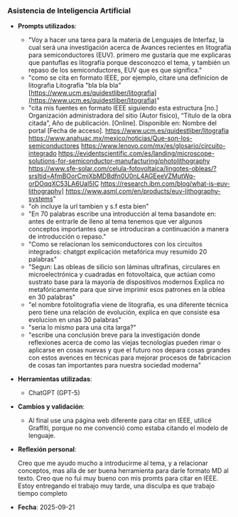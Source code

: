### Asistencia de Inteligencia Artificial

- **Prompts utilizados**:
  - "Voy a hacer una tarea para la materia de Lenguajes de Interfaz, la cual será una investigación acerca de
Avances recientes en litografía para semiconductores (EUV). primero me gustaría que me explicaras que pantuflas es litografía porque desconozco el tema, y también un repaso de los semiconductores, EUV que es que significa."
  - "como se cita en formato IEEE, por ejemplo, citare una definicion de litografia Litografía  "bla bla bla"
[https://www.ucm.es/quidestliber/litografia](https://www.ucm.es/quidestliber/litografia)"
  - "cita mis fuentes en formato IEEE siguiendo esta estructura [no.] Organización administradora del sitio (Autor físico), “Título de la obra citada”, Año de publicación. [Online]. Disponible en: Nombre del portal [Fecha de acceso]. https://www.ucm.es/quidestliber/litografia https://www.anahuac.mx/mexico/noticias/Que-son-los-semiconductores https://www.lenovo.com/mx/es/glosario/circuito-integrado https://evidentscientific.com/es/landing/microscope-solutions-for-semiconductor-manufacturing/photolithography https://www.sfe-solar.com/celula-fotovoltaica/lingotes-obleas/?srsltid=AfmBOorCmjXbMDBdfn0U0nL4AGEeeVZMutWq-orDOqqXC53LA6Ual5IC https://research.ibm.com/blog/what-is-euv-lithography] https://www.asml.com/en/products/euv-lithography-systems"
  - "oh incluye la url tambien y s.f esta bien"
  - "En 70 palabras escribe una introducción al tema basandote en: antes de entrarle de lleno al tema tenemos que ver algunos conceptos importantes que se introduciran a continuación a manera de introducción o repaso."
  - "Como se relacionan los semiconductores con los circuitos integrados: chatgpt explicación metafórica muy resumido 20 palabras"
  - "Segun: Las obleas de silicio son láminas ultrafinas, circulares en microelectrónica y cuadradas en fotovoltaica, que actúan como sustrato base para la mayoría de dispositivos modernos Explica no metafóricamente para que sirve imprimir esos patrones en la oblea en 30 palabras"
  - "el nombre fotolitografia viene de litografia, es una diferente técnica pero tiene una relación de evolución, explica en que consiste esa evolucion en unas 30 palabras"
  - "seria lo mismo para una cita larga?"
  - "escribe una conclusión breve para la investigación donde reflexiones acerca de como las viejas tecnologías pueden rimar o aplicarse en cosas nuevas y que el futuro nos depara cosas grandes con estos avences en técnicas para mejorar procesos de fabricacion de cosas tan importantes para nuestra sociedad moderna"

  
- **Herramientas utilizadas**:
  - ChatGPT (GPT-5)


- **Cambios y validación**:
  - Al final use una página web diferente para citar en IEEE, utilicé Graffiti, porque no me convenció como estaba citando el modelo de lenguaje.


- **Reflexión personal**:

    Creo que me ayudo mucho a introducirme al tema, y a relacionar conceptos, mas alla de ser buena herramienta para darle formato MD al texto. Creo que no fui muy bueno con mis promts para citar en IEEE. 
    Estoy entregando el trabajo muy tarde, una disculpa es que trabajo tiempo completo

- **Fecha**: 2025-09-21  